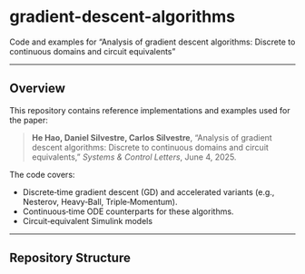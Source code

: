 # gradient-descent-algorithms

Code and examples for “Analysis of gradient descent algorithms: Discrete to continuous domains and circuit equivalents”

---

## Overview

This repository contains reference implementations and examples used for the paper:

> **He Hao, Daniel Silvestre, Carlos Silvestre**, “Analysis of gradient descent algorithms: Discrete to continuous domains and circuit equivalents,” *Systems & Control Letters*, June 4, 2025.

The code covers:

- Discrete‐time gradient descent (GD) and accelerated variants (e.g., Nesterov, Heavy‐Ball, Triple‐Momentum).  
- Continuous‐time ODE counterparts for these algorithms.  
- Circuit‐equivalent Simulink models
---

## Repository Structure


